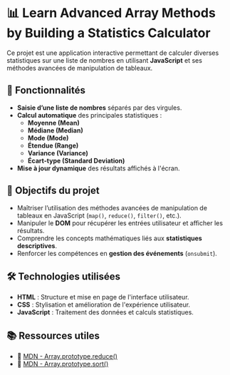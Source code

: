 # 📊 Learn Advanced Array Methods by Building a Statistics Calculator

Ce projet est une application interactive permettant de calculer diverses statistiques sur une liste de nombres en utilisant **JavaScript** et ses méthodes avancées de manipulation de tableaux.

## 📂 Fonctionnalités

- **Saisie d’une liste de nombres** séparés par des virgules.
- **Calcul automatique** des principales statistiques :
  - **Moyenne (Mean)**
  - **Médiane (Median)**
  - **Mode (Mode)**
  - **Étendue (Range)**
  - **Variance (Variance)**
  - **Écart-type (Standard Deviation)**
- **Mise à jour dynamique** des résultats affichés à l'écran.

## 🎯 Objectifs du projet

- Maîtriser l’utilisation des méthodes avancées de manipulation de tableaux en JavaScript (`map()`, `reduce()`, `filter()`, etc.).
- Manipuler le **DOM** pour récupérer les entrées utilisateur et afficher les résultats.
- Comprendre les concepts mathématiques liés aux **statistiques descriptives**.
- Renforcer les compétences en **gestion des événements** (`onsubmit`).

## 🛠️ Technologies utilisées

- **HTML** : Structure et mise en page de l'interface utilisateur.
- **CSS** : Stylisation et amélioration de l'expérience utilisateur.
- **JavaScript** : Traitement des données et calculs statistiques.

## 📚 Ressources utiles

- 📖 [MDN - Array.prototype.reduce()](https://developer.mozilla.org/fr/docs/Web/JavaScript/Reference/Global_Objects/Array/reduce)
- 📖 [MDN - Array.prototype.sort()](https://developer.mozilla.org/fr/docs/Web/JavaScript/Reference/Global_Objects/Array/sort)

